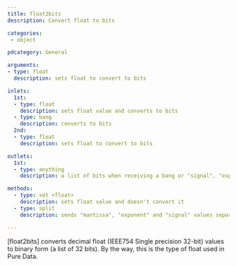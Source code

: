 ```yaml
---
title: float2bits
description: Convert float to bits

categories:
 - object

pdcategory: General

arguments:
- type: float
  description: sets float to convert to bits

inlets:
  1st:
  - type: float
    description: sets float value and converts to bits
  - type: bang
    description: converts to bits
  2nd:
  - type: float
    description: sets float to convert to bits

outlets:
  1st:
  - type: anything
    description: a list of bits when receiving a bang or "signal", "exponent" and "mantissa" values when receiving a 'split' message

methods:
  - type: set <float>
    description: sets float value and doesn't convert it
  - type: split
    description: sends "mantissa", "exponent" and "signal" values separately

---
```


[float2bits] converts decimal float (IEEE754 Single precision 32-bit) values to binary form (a list of 32 bits). By the way, this is the type of float used in Pure Data.

